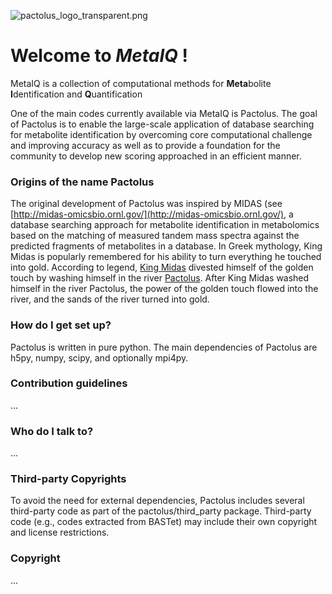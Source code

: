 ![pactolus_logo_transparent.png](https://bitbucket.org/repo/RRLkAG/images/1324238230-pactolus_logo_transparent.png)

# Welcome to ***MetaIQ*** ! #

MetaIQ is a collection of computational methods for **Meta**bolite **I**dentification and **Q**uantification

One of the main codes currently available via MetaIQ is Pactolus. The goal of Pactolus is to enable the large-scale application of database searching for metabolite identification by overcoming core computational challenge and improving accuracy as well as to provide a foundation for the community to develop new scoring approached in an efficient manner. 

### Origins of the name Pactolus ###

The original development of Pactolus was inspired by MIDAS (see [http://midas-omicsbio.ornl.gov/](http://midas-omicsbio.ornl.gov/), a database searching approach for metabolite identification in metabolomics based on the matching of measured tandem mass spectra against the predicted fragments of metabolites in a database. In Greek mythology, King Midas is popularly remembered for his ability to turn everything he touched into gold. According to legend, [King Midas](https://en.wikipedia.org/wiki/Midas) divested himself of the golden touch by washing himself in the river [Pactolus](https://en.wikipedia.org/wiki/Pactolus). After King Midas washed himself in the river Pactolus, the power of the golden touch flowed into the river, and the sands of the river turned into gold. 

### How do I get set up? ###

Pactolus is written in pure python. The main dependencies of Pactolus are h5py, numpy, scipy, and optionally mpi4py.

### Contribution guidelines ###
...

### Who do I talk to? ###
...

### Third-party Copyrights ###

To avoid the need for external dependencies, Pactolus includes several third-party code as part of the pactolus/third_party package. Third-party code (e.g., codes extracted from BASTet) may include their own copyright and license restrictions. 

### Copyright ###

...